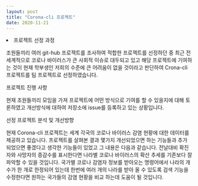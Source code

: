 ```yaml
---
layout: post
title: "Corona-cli 프로젝트"
date: 2020-11-21
---
```


<li>프로젝트 선정 과정</li>



조원들끼리 여러 git-hub 프로젝트를 조사하여 적합한 프로젝트를 선정하던 중 최근 전 세계적으로  코로나 바이러스가 큰 사회적 이슈로 대두되고 있고 해당 프로젝트에 기여하는 것이 현재 학부생인 저희의 수준에 큰 어려움이 없을 것이라고 판단하여  Crona-cli 프로젝트를 팀 프로젝트로 선정하였습니다. 

프로젝트 진행 사항

현재 조원들끼리 모임을 가져 프로젝트에 어떤 방식으로 기여를 할 수 있을지에 대해 토론하였고 
개선방식에 대하여 저장소에 issue를 등록하고 있는 상황입니다.

선정 프로젝트 분석 및 개선방향

현재 Corona-cli 프로젝트는 세계 각국의 코로나 바이러스 감염 현황에 대한 데이터를 제공하고 있습니다. 프로젝트를 살펴본 결과 몇가지 개선되었으면 하는 기능들과 추가 되었으면 좋겠다고 생각한 기능들이 있었고 그 내용은 다음과 같습니다.
전날대비 확진자와 사망자의 증감수를 표시한다면 나라별 코로나 바이러스의 확산 추세를 기존보다 잘 파악할 수 있을 것입니다.
국가별 코로나 감염자 정보를 받아오는 명령어에서 나라의 개수가 한 개로 한정되어 있는데 한번에 여러 개의 나라를 받아 올 수 있도록 검색 기능을 수정한다면 원하는 국가들의 감염 현황을 비교 하는데 도움이 될 것입니다.

